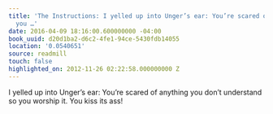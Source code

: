 ```yaml
---
title: 'The Instructions: I yelled up into Unger’s ear: You’re scared of anything
  you …'
date: 2016-04-09 18:16:00.600000000 -04:00
book_uuid: d20d1ba2-d6c2-4fe1-94ce-5430fdb14055
location: '0.0540651'
source: readmill
touch: false
highlighted_on: 2012-11-26 02:22:58.000000000 Z
---
```


I yelled up into Unger’s ear: You’re scared of anything you don’t understand so you worship it. You kiss its ass!